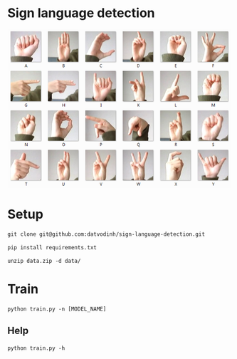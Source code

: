 # Sign language detection

![](img/sign.png)

# Setup
```
git clone git@github.com:datvodinh/sign-language-detection.git
```
```
pip install requirements.txt
```
```
unzip data.zip -d data/
```

# Train
```
python train.py -n [MODEL_NAME]
```
## Help
```
python train.py -h
```